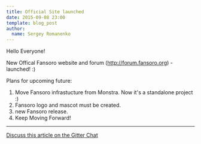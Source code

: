 ```yaml
---
title: Official Site launched
date: 2015-09-08 23:00
template: blog_post
author:
  name: Sergey Romanenko
---
```


Hello Everyone!

New Offical Fansoro website and forum (http://forum.fansoro.org) - launched! :)

Plans for upcoming future:  
1) Move Fansoro infrastucture from Monstra. Now it's a standalone project :)  
2) Fansoro logo and mascot must be created.   
3) new Fansoro release.  
4) Keep Moving Forward!  

<hr>  

[<i class="fa fa-comments"></i> Discuss this article on the Gitter Chat](https://gitter.im/fansoro/fansoro)  

